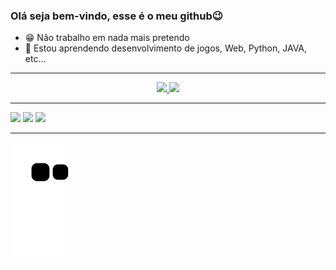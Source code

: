 ### Olá seja bem-vindo, esse é o meu github😉

- 😁 Não trabalho em nada mais pretendo
- 👾 Estou aprendendo desenvolvimento de jogos, Web, Python, JAVA, etc...

---

<div align="center">
  <a href="https://github.com/Jedev1">
  <img width="52.7%" src="https://github-readme-stats.vercel.app/api?username=Jedev1&show_icons=true&theme=dracula&include_all_commits=true&count_private=true"/>
  <img width="40%" src="https://github-readme-stats.vercel.app/api/top-langs/?username=Jedev1&layout=compact&langs_count=7&theme=dracula"/>
</div>

---

<div>
<a href = "https://instagram.com/je_0337" target="_blank"><img src="https://img.shields.io/badge/-Instagram-%23E4405F?style=for-the-badge&logo=instagram&logoColor=white" target="_blank"></a>
 <a href = "almeidadesousajoaoenrique@gmail.com"><img src="https://img.shields.io/badge/-Gmail-%23333?style=for-the-badge&logo=gmail&logoColor=white" target="_blank"></a>
  <a href="https://www.linkedin.com/in/jo%C3%A3o-enrique-almeida-b03a31262" target="_blank"><img src="https://img.shields.io/badge/-LinkedIn-%230077B5?style=for-the-badge&logo=linkedin&logoColor=white" target="_blank"></a> 
  
</div>

---

  ![Snake animation](https://github.com/Jedev1/Jedev1/blob/output/github-contribution-grid-snake.svg)

